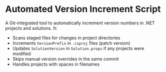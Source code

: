 # Automated Version Increment Script

A Git-integrated tool to automatically increment version numbers in .NET projects and solutions. It:
- Scans staged files for changes in project directories
- Increments `VersionPrefix` in `.csproj` files (patch version)
- Updates `SolutionVersion` in `Solution.props` if any projects were modified
- Skips manual version overrides in the same commit
- Handles projects with spaces in filenames
